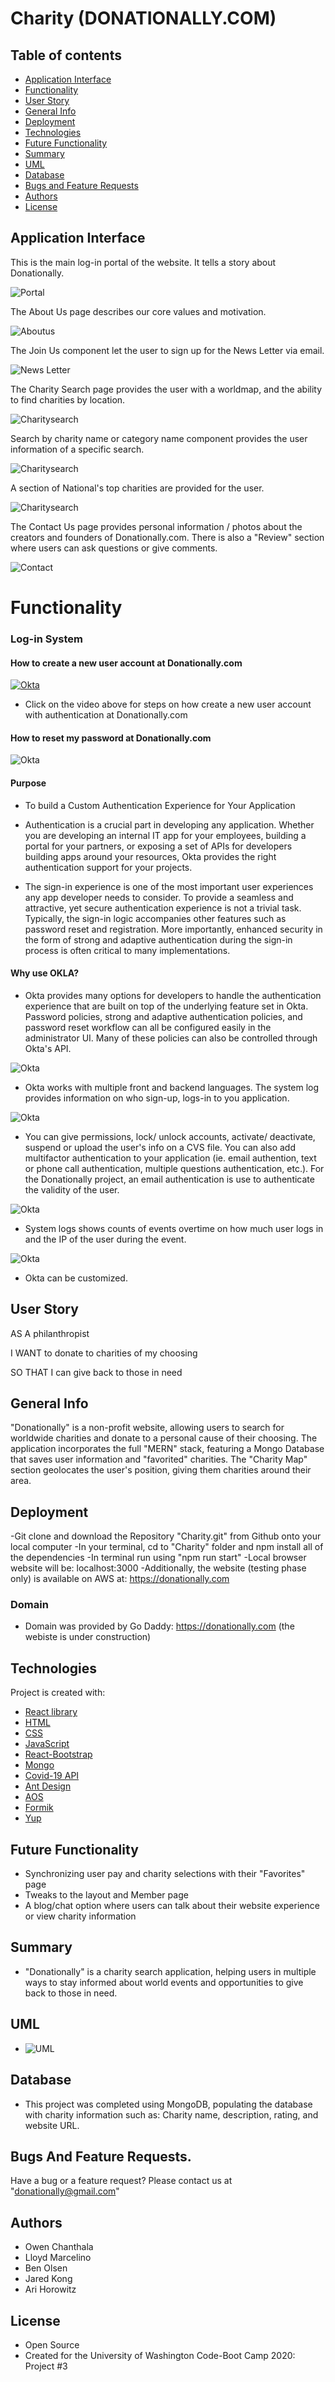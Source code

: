 # Charity (DONATIONALLY.COM)


## Table of contents

- [Application Interface](#Application-Interface)
- [Functionality](#Functionality)
- [User Story](#User-Story)
- [General Info](#General-Info)
- [Deployment](#Deployment)
- [Technologies](#Technologies)
- [Future Functionality](#Future-Functionality)
- [Summary](#Summary)
- [UML](#UML)
- [Database](#Database)
- [Bugs and Feature Requests](#Bugs-And-Feature-Requests)
- [Authors](#Authors)
- [License](#License)

## Application Interface

This is the main log-in portal of the website. It tells a story about Donationally.

![Portal](github/Portal.PNG)

The About Us page describes our core values and motivation.

![Aboutus](github/Aboutus.PNG)

The Join Us component let the user to sign up for the News Letter via email.

![News Letter](github/join.PNG)

The Charity Search page provides the user with a worldmap, and the ability to find charities by location.

![Charitysearch](github/search.PNG)

Search by charity name or category name component provides the user information of a specific search.

![Charitysearch](github/search2.PNG)

A section of National's top charities are provided for the user.

![Charitysearch](github/search3.PNG)

The Contact Us page provides personal information / photos about the creators and founders of Donationally.com. There is also a "Review" section where users can ask questions or give comments.

![Contact](github/contactus.PNG)

# Functionality
### Log-in System

#### How to create a new user account at Donationally.com

<a href="https://drive.google.com/file/d/1LEpG53CKeT1lrhyuuSYG86J6M2guJRFw/view" taget="blank_"> ![Okta](github/login.PNG) </a>
- Click on the video above for steps on how create a new user account with authentication at Donationally.com

#### How to reset my password at Donationally.com

 ![Okta](github/reset.PNG) 


#### Purpose
- To build a Custom Authentication Experience for Your Application
- Authentication is a crucial part in developing any application. Whether you are developing an internal IT app for your employees, building a portal for your partners, or exposing a set of APIs for developers building apps around your resources, Okta provides the right authentication support for your projects.

- The sign-in experience is one of the most important user experiences any app developer needs to consider. To provide a seamless and attractive, yet secure authentication experience is not a trivial task. Typically, the sign-in logic accompanies other features such as password reset and registration. More importantly, enhanced security in the form of strong and adaptive authentication during the sign-in process is often critical to many implementations.

#### Why use OKLA?
- Okta provides many options for developers to handle the authentication experience that are built on top of the underlying feature set in Okta. Password policies, strong and adaptive authentication policies, and password reset workflow can all be configured easily in the administrator UI. Many of these policies can also be controlled through Okta's API.

![Okta](github/dashboard.PNG)

- Okta works with multiple front and backend languages. The system log provides information on who sign-up, logs-in to you application. 

![Okta](github/People.PNG)

- You can give permissions, lock/ unlock accounts, activate/ deactivate, suspend or upload the user's info on a CVS file. You can also add multifactor authentication to your application (ie. email authention, text or phone call authentication, multiple questions authentication, etc.). For the Donationally project, an email authentication is use to authenticate the validity of the user. 

![Okta](github/logs.PNG)

- System logs shows counts of events overtime on how much user logs in and the IP of the user during the event.

![Okta](github/email.PNG)

- Okta can be customized.


## User Story

AS A philanthropist

I WANT to donate to charities of my choosing

SO THAT I can give back to those in need

## General Info

"Donationally" is a non-profit website, allowing users to search for worldwide charities and donate to a personal cause of their choosing. The application incorporates the full "MERN" stack, featuring a Mongo Database that saves user information and "favorited" charities. The "Charity Map" section geolocates the user's position, giving them charities around their area. 

## Deployment

-Git clone and download the Repository "Charity.git" from Github onto your local computer
-In your terminal, cd to "Charity" folder and npm install all of the dependencies
-In terminal run using "npm run start"
-Local browser website will be: localhost:3000
-Additionally, the website (testing phase only) is available on AWS at: https://donationally.com

### Domain 
- Domain was provided by Go Daddy: https://donationally.com (the webiste is under construction)

## Technologies

Project is created with:

- [React library](https://reactjs.org/)
- [HTML](https://developer.mozilla.org/en-US/docs/Web/HTML)
- [CSS](https://developer.mozilla.org/en-US/docs/Web/CSS)
- [JavaScript](https://www.javascript.com/)
- [React-Bootstrap](https://react-bootstrap.github.io/)
- [Mongo](https://www.mongodb.com/)
- [Covid-19 API](https://rapidapi.com/api-sports/api/covid-193)
- [Ant Design](https://ant.design/)
- [AOS](https://www.npmjs.com/package/aos)
- [Formik](https://jaredpalmer.com/formik/docs/api/field)
- [Yup](https://www.npmjs.com/package/yup)

## Future Functionality

- Synchronizing user pay and charity selections with their "Favorites" page
- Tweaks to the layout and Member page
- A blog/chat option where users can talk about their website experience or view charity information

## Summary

- "Donationally" is a charity search application, helping users in multiple ways to stay informed about world events and opportunities to give back to those in need.

## UML

- ![UML](github/UML.png)

## Database

- This project was completed using MongoDB, populating the database with charity information such as: Charity name, description, rating, and website URL.


## Bugs And Feature Requests.

Have a bug or a feature request? Please contact us at "donationally@gmail.com"

## Authors

- Owen Chanthala
- Lloyd Marcelino
- Ben Olsen
- Jared Kong
- Ari Horowitz

## License

- Open Source
- Created for the University of Washington Code-Boot Camp 2020: Project #3
